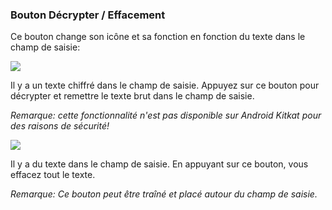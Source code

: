 <a name="button_decrypt"></a>
### Bouton Décrypter / Effacement
Ce bouton change son icône et sa fonction en fonction du texte dans le champ de saisie:

<div class="buttoncircle"><img src="/buttons/ic_lock_open_black_24dp.png"></img></div>

Il y a un texte chiffré dans le champ de saisie. Appuyez sur ce bouton pour décrypter et remettre le texte brut dans le champ de saisie.

*Remarque: cette fonctionnalité n'est pas disponible sur Android Kitkat pour des raisons de sécurité!*

<div class="buttoncircle"><img  src="/buttons/ic_backspace_black_24dp.png"></img></div>

Il y a du texte dans le champ de saisie. En appuyant sur ce bouton, vous effacez tout le texte.


*Remarque: Ce bouton peut être traîné et placé autour du champ de saisie.*